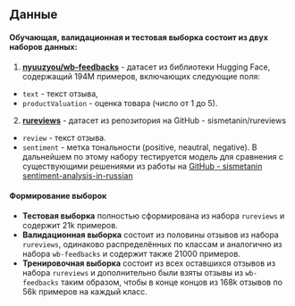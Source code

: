 ## Данные

#### Обучающая, валидационная и тестовая выборка состоит из двух наборов данных:

1. **[nyuuzyou/wb-feedbacks](https://huggingface.co/datasets/nyuuzyou/wb-feedbacks)** - датасет из библиотеки Hugging Face, содержащий 194М примеров, включающих следующие поля:
- `text` - текст отзыва,
- `productValuation` - оценка товара (число от 1 до 5).

2. **[rureviews](https://github.com/sismetanin/rureviews)** - датасет из репозитория на GitHub - sismetanin/rureviews
- `review` - текст отзыва.
- `sentiment` - метка тональности (positive, neautral, negative).
В дальнейшем по этому набору тестируется модель для сравнения с существующими решениями из работы на [GitHub - sismetanin
sentiment-analysis-in-russian](https://github.com/sismetanin/sentiment-analysis-in-russian)

#### Формирование выборок
- **Тестовая выборка** полностью сформирована из набора `rureviews` и содержит 21k примеров.
- **Валидационная выборка** состоит из половины отзывов из набора `rureviews`, одинаково распределённых по классам и аналогично из набора `wb-feedbacks` и содержит также 21000 примеров.
- **Тренировочная выборка** состоит из всех оставшихся отзывов из набора `rureviews` и дополнительно были взяты отзывы из `wb-feedbacks` таким образом, чтобы в конце концов из 168k отзывов по 56k примеров на каждый класс.
